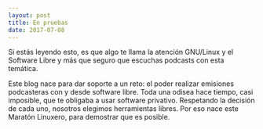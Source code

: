 ```yaml
---
layout: post
title: En pruebas
date: 2017-07-08
---
```

Si estás leyendo esto, es que algo te llama la atención GNU/Linux y el Software Libre y más que seguro que escuchas podcasts con esta temática. 

Este blog nace para dar soporte a un reto: el poder realizar emisiones podcasteras con y desde software libre. Toda una odisea hace tiempo, casi imposible, que te obligaba a usar software privativo. Respetando la decisión de cada uno, nosotros elegimos herramientas libres. Por eso nace este Maratón Linuxero, para demostrar que es posible.
